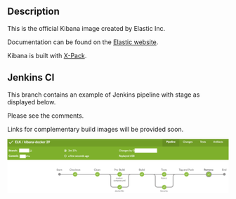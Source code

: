 ## Description

This is the official Kibana image created by Elastic Inc.

Documentation can be found on the [Elastic website](https://www.elastic.co/guide/en/kibana/current/docker.html).

Kibana is built with [X-Pack](https://www.elastic.co/guide/en/x-pack/current/index.html).

## Jenkins CI
This branch contains an example of Jenkins pipeline with stage as displayed below.

Please see the comments. 

Links for complementary build images will be provided soon.

![Jenkisn pipeline](/kibana-docker-pipeline.png)
